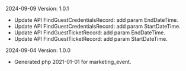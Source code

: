 2024-09-09 Version: 1.0.1
- Update API FindGuestCredentialsRecord: add param EndDateTime.
- Update API FindGuestCredentialsRecord: add param StartDateTime.
- Update API FindGuestTicketRecord: add param EndDateTime.
- Update API FindGuestTicketRecord: add param StartDateTime.


2024-09-04 Version: 1.0.0
- Generated php 2021-01-01 for marketing_event.

